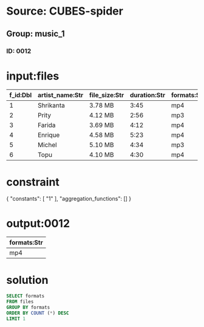 # Source: CUBES-spider
## Group: music_1
### ID: 0012

# input:files

| f_id:Dbl | artist_name:Str | file_size:Str | duration:Str | formats:Str |
|---|---|---|---|---|
| 1 | Shrikanta | 3.78 MB | 3:45 | mp4 |
| 2 | Prity | 4.12 MB | 2:56 | mp3 |
| 3 | Farida | 3.69 MB | 4:12 | mp4 |
| 4 | Enrique | 4.58 MB | 5:23 | mp4 |
| 5 | Michel | 5.10 MB | 4:34 | mp3 |
| 6 | Topu | 4.10 MB | 4:30 | mp4 |

# constraint

{
  "constants": [
    "1"
  ],
  "aggregation_functions": []
}

# output:0012

| formats:Str |
|---|
| mp4 |

# solution

```sql
SELECT formats
FROM files
GROUP BY formats
ORDER BY COUNT (*) DESC
LIMIT 1
```
